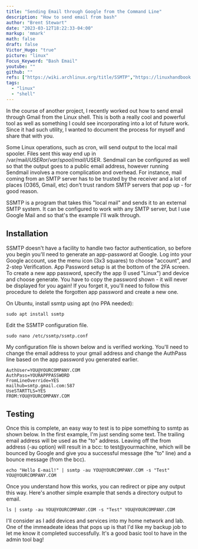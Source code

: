 ```yaml
---
title: "Sending Email through Google from the Command Line"
description: "How to send email from bash"
author: "Brent Stewart"
date: "2023-03-12T18:22:33-04:00"
markup: 'mmark'
math: false
draft: false
Victor_Hugo: "true"
picture: "linux"
Focus_Keyword: "Bash Email"
youtube: ""
github: ""
refs: ["https://wiki.archlinux.org/title/SSMTP","https://linuxhandbook.com/linux-send-email-ssmtp/"]
tags:
  - "linux"
  - "shell"
---
```


In the course of another project, I recently worked out how to send email through Gmail from the Linux shell.  This is both a really cool and powerful tool as well as something I could see incorporating into a lot of future work.  Since it had such utility, I wanted to document the process for myself and share that with you.

Some Linux operations, such as cron, will send output to the local mail spooler.  Files sent this way end up in /var/mail/$USER or /var/spool/mail/$USER.  Sendmail can be configured as well so that the output goes to a public email address, however running Sendmail involves a more complication and overhead.  For instance, mail coming from an SMTP server has to be trusted by the receiver and a lot of places (O365, Gmail, etc) don't trust random SMTP servers that pop up - for good reason.

SSMTP is a program that takes this "local mail" and sends it to an external SMTP system.  It can be configured to work with any SMTP server, but I use Google Mail and so that's the example I'll walk through.

## Installation

SSMTP doesn't have a facility to handle two factor authentication, so before you begin you'll need to generate an app-password at Google.  Log into your Google account, use the menu icon (3x3 squares) to choose "account", and 2-step Verification.  App Password setup is at the bottom of the 2FA screen.  To create a new app password, specify the app (I used "Linux") and device and choose generate.  You have to copy the password shown - it will never be displayed for you again!  If you forget it, you'll need to follow this procedure to delete the forgotten app password and create a new one.

On Ubuntu, install ssmtp using apt (no PPA needed):

    sudo apt install ssmtp

Edit the SSMTP configuration file.

    sudo nano /etc/ssmtp/ssmtp.conf

My configuration file is shown below and is verified working.  You'll need to change the email address to your gmail address and change the AuthPass line based on the app password you generated earlier.

    AuthUser=YOU@YOURCOMPANY.COM
    AuthPass=YOURAPPPASSWORD
    FromLineOverride=YES
    mailhub=smtp.gmail.com:587
    UseSTARTTLS=YES
    FROM:YOU@YOURCOMPANY.COM

## Testing

Once this is complete, an easy way to test is to pipe something to ssmtp as shown below.  In the first example, I'm just sending some text.  The trailing email address will be used as the "to" address.  Leaving off the from address (-au option) will result in a bcc: to test@yourmachine, which will be bounced by Google and give you a successful message (the "to" line) and a bounce message (from the bcc).

    echo "Hello E-mail!" | ssmtp -au YOU@YOURCOMPANY.COM -s "Test" YOU@YOURCOMPANY.COM

Once you understand how this works, you can redirect or pipe any output this way.  Here's another simple example that sends a directory output to email.

    ls | ssmtp -au YOU@YOURCOMPANY.COM -s "Test" YOU@YOURCOMPANY.COM

I'll consider as I add devices and services into my home network and lab.  One of the immeadeate ideas that pops up is that I'd like my backup job to let me know it completed successfully.  It's a good basic tool to have in the admin tool bag!